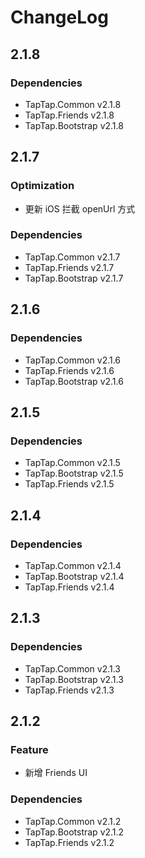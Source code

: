 # ChangeLog

## 2.1.8

### Dependencies

- TapTap.Common v2.1.8
- TapTap.Friends v2.1.8
- TapTap.Bootstrap v2.1.8

## 2.1.7

### Optimization

- 更新 iOS 拦截 openUrl 方式

### Dependencies

- TapTap.Common v2.1.7
- TapTap.Friends v2.1.7
- TapTap.Bootstrap v2.1.7

## 2.1.6

### Dependencies

- TapTap.Common v2.1.6
- TapTap.Friends v2.1.6
- TapTap.Bootstrap v2.1.6

## 2.1.5

### Dependencies

- TapTap.Common v2.1.5
- TapTap.Bootstrap v2.1.5
- TapTap.Friends v2.1.5

## 2.1.4

### Dependencies

- TapTap.Common v2.1.4
- TapTap.Bootstrap v2.1.4
- TapTap.Friends v2.1.4

## 2.1.3

### Dependencies

- TapTap.Common v2.1.3
- TapTap.Bootstrap v2.1.3
- TapTap.Friends v2.1.3

## 2.1.2

### Feature

- 新增 Friends UI

### Dependencies

- TapTap.Common v2.1.2
- TapTap.Bootstrap v2.1.2
- TapTap.Friends v2.1.2
